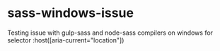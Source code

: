 # sass-windows-issue
Testing issue with gulp-sass and node-sass compilers on windows for selector :host([aria-current="location"])
